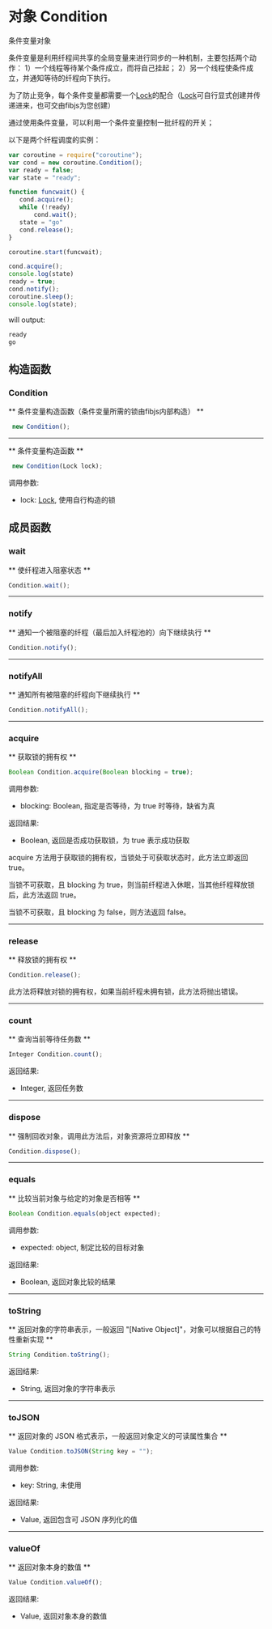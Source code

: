 # 对象 Condition
条件变量对象

条件变量是利用纤程间共享的全局变量来进行同步的一种机制，主要包括两个动作：
1）一个线程等待某个条件成立，而将自己挂起；
2）另一个线程使条件成立，并通知等待的纤程向下执行。

为了防止竞争，每个条件变量都需要一个[Lock](Lock.md)的配合（[Lock](Lock.md)可自行显式创建并传递进来，也可交由fibjs为您创建）

通过使用条件变量，可以利用一个条件变量控制一批纤程的开关；

以下是两个纤程调度的实例：
```JavaScript
var coroutine = require("coroutine");
var cond = new coroutine.Condition();
var ready = false;
var state = "ready";

function funcwait() {
   cond.acquire();
   while (!ready)
       cond.wait();
   state = "go"
   cond.release();
}

coroutine.start(funcwait);

cond.acquire();
console.log(state)
ready = true;
cond.notify();
coroutine.sleep();
console.log(state);
```
will output:
```sh
ready
go
```

## 构造函数
        
### Condition
** 条件变量构造函数（条件变量所需的锁由fibjs内部构造） **
```JavaScript
 new Condition();
```

--------------------------
** 条件变量构造函数 **
```JavaScript
 new Condition(Lock lock);
```

调用参数:
* lock: [Lock](Lock.md), 使用自行构造的锁

## 成员函数
        
### wait
** 使纤程进入阻塞状态 **
```JavaScript
Condition.wait();
```

--------------------------
### notify
** 通知一个被阻塞的纤程（最后加入纤程池的）向下继续执行 **
```JavaScript
Condition.notify();
```

--------------------------
### notifyAll
** 通知所有被阻塞的纤程向下继续执行 **
```JavaScript
Condition.notifyAll();
```

--------------------------
### acquire
** 获取锁的拥有权 **
```JavaScript
Boolean Condition.acquire(Boolean blocking = true);
```

调用参数:
* blocking: Boolean, 指定是否等待，为 true 时等待，缺省为真

返回结果:
* Boolean, 返回是否成功获取锁，为 true 表示成功获取

acquire 方法用于获取锁的拥有权，当锁处于可获取状态时，此方法立即返回 true。

当锁不可获取，且 blocking 为 true，则当前纤程进入休眠，当其他纤程释放锁后，此方法返回 true。

当锁不可获取，且 blocking 为 false，则方法返回 false。

--------------------------
### release
** 释放锁的拥有权 **
```JavaScript
Condition.release();
```

此方法将释放对锁的拥有权，如果当前纤程未拥有锁，此方法将抛出错误。

--------------------------
### count
** 查询当前等待任务数 **
```JavaScript
Integer Condition.count();
```

返回结果:
* Integer, 返回任务数

--------------------------
### dispose
** 强制回收对象，调用此方法后，对象资源将立即释放 **
```JavaScript
Condition.dispose();
```

--------------------------
### equals
** 比较当前对象与给定的对象是否相等 **
```JavaScript
Boolean Condition.equals(object expected);
```

调用参数:
* expected: object, 制定比较的目标对象

返回结果:
* Boolean, 返回对象比较的结果

--------------------------
### toString
** 返回对象的字符串表示，一般返回 "[Native Object]"，对象可以根据自己的特性重新实现 **
```JavaScript
String Condition.toString();
```

返回结果:
* String, 返回对象的字符串表示

--------------------------
### toJSON
** 返回对象的 JSON 格式表示，一般返回对象定义的可读属性集合 **
```JavaScript
Value Condition.toJSON(String key = "");
```

调用参数:
* key: String, 未使用

返回结果:
* Value, 返回包含可 JSON 序列化的值

--------------------------
### valueOf
** 返回对象本身的数值 **
```JavaScript
Value Condition.valueOf();
```

返回结果:
* Value, 返回对象本身的数值


